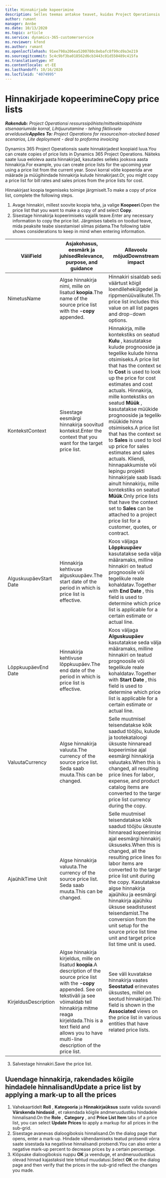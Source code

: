 ```yaml
---
title: Hinnakirjade kopeerimine
description: Selles teemas antakse teavet, kuidas Project Operationsis hinnakirju kopeerida.
author: rumant
manager: Annbe
ms.date: 10/13/2020
ms.topic: article
ms.service: dynamics-365-customerservice
ms.reviewer: kfend
ms.author: rumant
ms.openlocfilehash: 91ee798a206ea5200780c8ebafc8f99cd9a3e219
ms.sourcegitcommit: 5c4c9bf3ba018562d6cb3443c01d550489c415fa
ms.translationtype: HT
ms.contentlocale: et-EE
ms.lasthandoff: 10/16/2020
ms.locfileid: "4074995"
---
```

# <a name="copy-price-lists"></a><span data-ttu-id="362cd-103">Hinnakirjade kopeerimine</span><span class="sxs-lookup"><span data-stu-id="362cd-103">Copy price lists</span></span>

<span data-ttu-id="362cd-104">_**Rakendub:** Project Operationsi ressurssipõhiste/mitteaktsiapõhiste stsenaariumide korral,  Lihtjuurutamine - tehing fiktiivsele arveldusele_</span><span class="sxs-lookup"><span data-stu-id="362cd-104">_**Applies To:** Project Operations for resource/non-stocked based scenarios, Lite deployment - deal to proforma invoicing_</span></span>

<span data-ttu-id="362cd-105">Dynamics 365 Project Operationsis saate hinnakirjadest koopiaid luua.</span><span class="sxs-lookup"><span data-stu-id="362cd-105">You can create copies of price lists in Dynamics 365 Project Operations.</span></span> <span data-ttu-id="362cd-106">Näiteks saate luua eeloleva aasta hinnakirjad, kasutades selleks jooksva aasta hinnakirja.</span><span class="sxs-lookup"><span data-stu-id="362cd-106">For example, you can create price lists for the upcoming year using a price list from the current year.</span></span>  <span data-ttu-id="362cd-107">Soovi korral võite kopeerida arve määrade ja müügihindade hinnakirja kulude hinnakirjast.</span><span class="sxs-lookup"><span data-stu-id="362cd-107">Or, you might copy a price list for bill rates and sales prices from the price lists for cost.</span></span> 

<span data-ttu-id="362cd-108">Hinnakirjast koopia tegemiseks toimige järgmiselt.</span><span class="sxs-lookup"><span data-stu-id="362cd-108">To make a copy of price list, complete the following steps.</span></span>

1. <span data-ttu-id="362cd-109">Avage hinnakiri, millest soovite koopia teha, ja valige **Koopeeri**.</span><span class="sxs-lookup"><span data-stu-id="362cd-109">Open the price list that you want to make a copy of and select **Copy**.</span></span>
2. <span data-ttu-id="362cd-110">Sisestage hinnakirja kopeerimiseks vajalik teave.</span><span class="sxs-lookup"><span data-stu-id="362cd-110">Enter any necessary information to copy the price list.</span></span> <span data-ttu-id="362cd-111">Järgmises tabelis on toodud teave, mida peaksite teabe sisestamisel silmas pidama.</span><span class="sxs-lookup"><span data-stu-id="362cd-111">The following table shows considerations to keep in mind when entering information.</span></span>

| <span data-ttu-id="362cd-112">Väli</span><span class="sxs-lookup"><span data-stu-id="362cd-112">Field</span></span> | <span data-ttu-id="362cd-113">Asjakohasus, eesmärk ja juhised</span><span class="sxs-lookup"><span data-stu-id="362cd-113">Relevance, purpose, and guidance</span></span> | <span data-ttu-id="362cd-114">Allavoolu mõjud</span><span class="sxs-lookup"><span data-stu-id="362cd-114">Downstream impact</span></span> |
| --- | --- | --- |
| <span data-ttu-id="362cd-115">Nimetus</span><span class="sxs-lookup"><span data-stu-id="362cd-115">Name</span></span> | <span data-ttu-id="362cd-116">Algse hinnakirja nimi, mille on lisatud **koopia**.</span><span class="sxs-lookup"><span data-stu-id="362cd-116">The name of the source price list with the **-copy** appended.</span></span> | <span data-ttu-id="362cd-117">Hinnakiri sisaldab seda väärtust kõigil loendilehekülgedel ja rippmenüüvalikutel.</span><span class="sxs-lookup"><span data-stu-id="362cd-117">The price list includes this value on all list pages and drop-down options.</span></span> |
| <span data-ttu-id="362cd-118">Kontekst</span><span class="sxs-lookup"><span data-stu-id="362cd-118">Context</span></span> | <span data-ttu-id="362cd-119">Sisestage eesmärgi hinnakirja soovitud kontekst.</span><span class="sxs-lookup"><span data-stu-id="362cd-119">Enter the context that you want for the target price list.</span></span> | <span data-ttu-id="362cd-120">Hinnakirja, mille kontekstiks on seatud **Kulu** , kasutatakse kulude prognooside ja tegelike kulude hinna otsimiseks.</span><span class="sxs-lookup"><span data-stu-id="362cd-120">A price list that has the context set to **Cost** is used to look up the price for cost estimates and cost actuals.</span></span> <span data-ttu-id="362cd-121">Hinnakirja, mille kontekstiks on seatud **Müük** , kasutatakse müükide prognooside ja tegelike müükide hinna otsimiseks.</span><span class="sxs-lookup"><span data-stu-id="362cd-121">A price list that has the context set to **Sales** is used to look up price for sales estimates and sales actuals.</span></span> <span data-ttu-id="362cd-122">Kliendi, hinnapakkumiste või lepingu projekti hinnakirjale saab lisada ainult hinnakirju, mille kontekstiks on seatud **Müük**.</span><span class="sxs-lookup"><span data-stu-id="362cd-122">Only price lists that have the context set to **Sales** can be attached to a project price list for a customer, quotes, or contract.</span></span> |
| <span data-ttu-id="362cd-123">Alguskuupäev</span><span class="sxs-lookup"><span data-stu-id="362cd-123">Start Date</span></span> | <span data-ttu-id="362cd-124">Hinnakirja kehtivuse alguskuupäev.</span><span class="sxs-lookup"><span data-stu-id="362cd-124">The start date of the period in which is price list is effective.</span></span> | <span data-ttu-id="362cd-125">Koos väljaga **Lõppkuupäev** kasutatakse seda välja, määramaks, milline hinnakiri on teatud prognoosile või tegelikule reale kohaldatav.</span><span class="sxs-lookup"><span data-stu-id="362cd-125">Together with **End Date** , this field is used to determine which price list is applicable for a certain estimate or actual line.</span></span> |
| <span data-ttu-id="362cd-126">Lõppkuupäev</span><span class="sxs-lookup"><span data-stu-id="362cd-126">End Date</span></span> | <span data-ttu-id="362cd-127">Hinnakirja kehtivuse lõppkuupäev.</span><span class="sxs-lookup"><span data-stu-id="362cd-127">The end date of the period in which is price list is effective.</span></span> | <span data-ttu-id="362cd-128">Koos väljaga **Alguskuupäev** kasutatakse seda välja, määramaks, milline hinnakiri on teatud prognoosile või tegelikule reale kohaldatav.</span><span class="sxs-lookup"><span data-stu-id="362cd-128">Together with **Start Date** , this field is used to determine which price list is applicable for a certain estimate or actual line.</span></span> |
| <span data-ttu-id="362cd-129">Valuuta</span><span class="sxs-lookup"><span data-stu-id="362cd-129">Currency</span></span> | <span data-ttu-id="362cd-130">Algse hinnakirja valuuta.</span><span class="sxs-lookup"><span data-stu-id="362cd-130">The currency of the source price list.</span></span> <span data-ttu-id="362cd-131">Seda saab muuta.</span><span class="sxs-lookup"><span data-stu-id="362cd-131">This can be changed.</span></span> | <span data-ttu-id="362cd-132">Selle muutmisel teisendatakse kõik saadud tööjõu, kulude ja tootekataloogi üksuste hinnaread kopeerimise ajal eesmärgi hinnakirja valuutaks.</span><span class="sxs-lookup"><span data-stu-id="362cd-132">When this is changed, all resulting price lines for labor, expense, and product catalog items are converted to the target price list currency during the copy.</span></span> |
| <span data-ttu-id="362cd-133">Ajaühik</span><span class="sxs-lookup"><span data-stu-id="362cd-133">Time Unit</span></span> | <span data-ttu-id="362cd-134">Algse hinnakirja valuuta.</span><span class="sxs-lookup"><span data-stu-id="362cd-134">The currency of the source price list.</span></span> <span data-ttu-id="362cd-135">Seda saab muuta.</span><span class="sxs-lookup"><span data-stu-id="362cd-135">This can be changed.</span></span> | <span data-ttu-id="362cd-136">Selle muutmisel teisendatakse kõik saadud tööjõu üksuste hinnaread kopeerimise ajal eesmärgi hinnakirja üksuseks.</span><span class="sxs-lookup"><span data-stu-id="362cd-136">When this is changed, all the resulting price lines for labor items are converted to the target price list unit during the copy.</span></span> <span data-ttu-id="362cd-137">Kasutatakse algse hinnakirja ajaühiku ja eesmärgi hinnakirja ajaühiku üksuse seadistusest teisendamist.</span><span class="sxs-lookup"><span data-stu-id="362cd-137">The conversion from the unit setup for the source price list time unit and target price list time unit is used.</span></span> |
| <span data-ttu-id="362cd-138">Kirjeldus</span><span class="sxs-lookup"><span data-stu-id="362cd-138">Description</span></span> | <span data-ttu-id="362cd-139">Algse hinnakirja kirjeldus, mille on lisatud **koopia**.</span><span class="sxs-lookup"><span data-stu-id="362cd-139">A description of the source price list with the **-copy** appended.</span></span> <span data-ttu-id="362cd-140">See on tekstiväli ja see võimaldab teil hinnakirja mitme reaga kirjeldada.</span><span class="sxs-lookup"><span data-stu-id="362cd-140">This is a text field and allows you to have multi-line description of the price list.</span></span> | <span data-ttu-id="362cd-141">See väli kuvatakse hinnakirja vaates **Seostatud** erinevates üksustes, millel on seotud hinnakirjad.</span><span class="sxs-lookup"><span data-stu-id="362cd-141">This field is shown in the **Associated** views on the price list in various entities that have related price lists.</span></span> |

3. <span data-ttu-id="362cd-142">Salvestage hinnakiri.</span><span class="sxs-lookup"><span data-stu-id="362cd-142">Save the price list.</span></span> 

## <a name="update-a-price-list-by-applying-a-mark-up-to-all-the-prices"></a><span data-ttu-id="362cd-143">Uuendage hinnakirja, rakendades kõigile hindadele hinnalisand</span><span class="sxs-lookup"><span data-stu-id="362cd-143">Update a price list by applying a mark-up to all the prices</span></span>

1. <span data-ttu-id="362cd-144">Vahekaartidelt **Roll** , **Kategooria** ja **Hinnakirjaüksus** saate valida suvandi **Värskenda hindasid** , et rakendada kõigile andmeruudustiku hindadele hinnalisand.</span><span class="sxs-lookup"><span data-stu-id="362cd-144">On the **Role** , **Category** , and **Price List Item** tabs of a price list, you can select **Update Prices** to apply a markup for all prices in the sub-grid.</span></span> 
2. <span data-ttu-id="362cd-145">Sisestage avanevas dialoogiboksis hinnalisand.</span><span class="sxs-lookup"><span data-stu-id="362cd-145">On the dialog page that opens, enter a mark-up.</span></span> <span data-ttu-id="362cd-146">Hindade vähendamiseks teatud protsendi võrra saate sisestada ka negatiivse hinnalisandi protsendi.</span><span class="sxs-lookup"><span data-stu-id="362cd-146">You can also enter a negative mark-up percent to decrease prices by a certain percentage.</span></span> 
3. <span data-ttu-id="362cd-147">Klõpsake dialoogiboksis nuppu **OK** ja veenduge, et andmeruudustikus olevad hinnad kajastaksid teie tehtud muudatusi.</span><span class="sxs-lookup"><span data-stu-id="362cd-147">Select **OK** on the dialog page and then verify that the prices in the sub-grid reflect the changes you made.</span></span>
